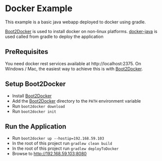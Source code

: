 Docker Example
==============

This example is a basic java webapp deployed to docker using gradle.

[Boot2Docker] is used to install docker on non-linux platforms. [docker-java] is used called from gradle to deploy the application

PreRequisites
-------------

You need docker rest services available at http://localhost:2375.
On Windows / Mac, the easiest way to achieve this is with [Boot2Docker].

Setup Boot2Docker
------------------

* Install [Boot2Docker]
* Add the [Boot2Docker] directory to the `PATH` environment variable
* Run `boot2docker download`
* Run `boot2docker init`

Run the Application
-------------------

* Run `boot2docker up --hostip=192.168.59.103`
* In the root of this project run `gradlew clean build`
* In the root of this project run `gradlew deployToDocker`
* Browse to http://192.168.59.103:8080

[Boot2Docker]:https://github.com/boot2docker/boot2docker
[docker-java]:https://github.com/docker-java/docker-java